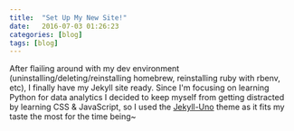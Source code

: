 ```yaml
---
title:  "Set Up My New Site!"
date:   2016-07-03 01:26:23
categories: [blog]
tags: [blog]
---
```

After flailing around with my dev environment (uninstalling/deleting/reinstalling homebrew, reinstalling ruby with rbenv, etc), I finally have my Jekyll site ready. Since I'm focusing on learning Python for data analytics I decided to keep myself from getting distracted by learning CSS & JavaScript, so I used the [Jekyll-Uno](https://github.com/joshgerdes/jekyll-uno) theme as it fits my taste the most for the time being~